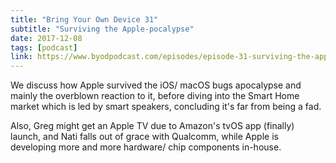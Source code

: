 ```yaml
---
title: "Bring Your Own Device 31"
subtitle: "Surviving the Apple-pocalypse"
date: 2017-12-08
tags: [podcast]
link: https://www.byodpodcast.com/episodes/episode-31-surviving-the-apple-pocalypse/8/12/2017
---
```

We discuss how Apple survived the iOS/ macOS bugs apocalypse and mainly the overblown reaction to it, before diving into the Smart Home market which is led by smart speakers, concluding it's far from being a fad.

Also, Greg might get an Apple TV due to Amazon's tvOS app (finally) launch, and Nati falls out of grace with Qualcomm, while Apple is developing more and more hardware/ chip components in-house.